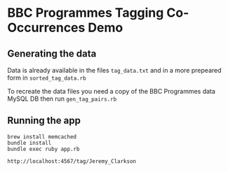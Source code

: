 # BBC Programmes Tagging Co-Occurrences Demo

## Generating the data 

Data is already available in the files `tag_data.txt` and in a more prepeared form in `sorted_tag_data.rb`

To recreate the data files you need a copy of the BBC Programmes data MySQL DB then
run `gen_tag_pairs.rb`

## Running the app

    brew install memcached
    bundle install
    bundle exec ruby app.rb

    http://localhost:4567/tag/Jeremy_Clarkson

